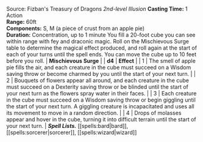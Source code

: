 Source: Fizban's Treasury of Dragons
*2nd-level Illusion*
**Casting Time:** 1 Action  
**Range:** 60ft  
**Components:** S, M (a piece of crust from an apple pie)  
**Duration:** Concentration, up to 1 minute
You fill a 20-foot cube you can see within range with fey and draconic magic. Roll on the Mischievous Surge table to determine the magical effect produced, and roll again at the start of each of your turns until the spell ends. You can move the cube up to 10 feet before you roll.
| **Mischievous Surge** |
| **d4** | **Effect** |
| 1 | The smell of apple pie fills the air, and each creature in the cube must succeed on a Wisdom saving throw or become charmed by you until the start of your next turn. |
| 2 | Bouquets of flowers appear all around, and each creature in the cube must succeed on a Dexterity saving throw or be blinded until the start of your next turn as the flowers spray water in their faces. |
| 3 | Each creature in the cube must succeed on a Wisdom saving throw or begin giggling until the start of your next turn. A giggling creature is incapacitated and uses all its movement to move in a random direction. |
| 4 | Drops of molasses appear and hover in the cube, turning it into difficult terrain until the start of your next turn. |
***Spell Lists.*** [[spells:bard|bard]], [[spells:sorcerer|sorcerer]], [[spells:wizard|wizard]]